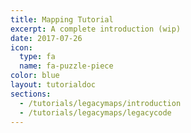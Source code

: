 ```yaml
---
title: Mapping Tutorial
excerpt: A complete introduction (wip)
date: 2017-07-26
icon:
  type: fa
  name: fa-puzzle-piece
color: blue
layout: tutorialdoc
sections:
  - /tutorials/legacymaps/introduction
  - /tutorials/legacymaps/legacycode
---
```

